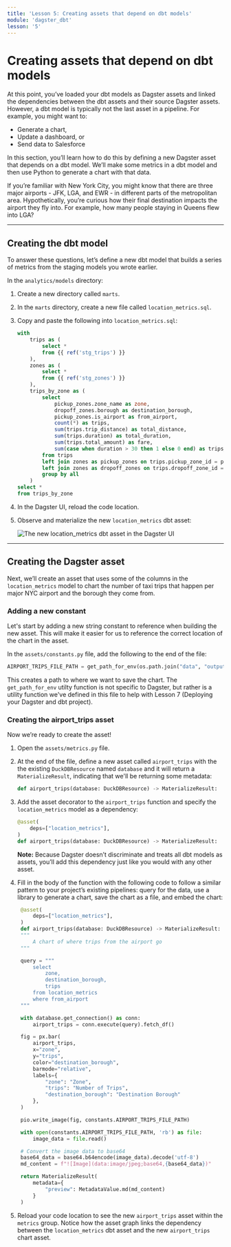 ```yaml
---
title: 'Lesson 5: Creating assets that depend on dbt models'
module: 'dagster_dbt'
lesson: '5'
---
```


# Creating assets that depend on dbt models

At this point, you’ve loaded your dbt models as Dagster assets and linked the dependencies between the dbt assets and their source Dagster assets. However, a dbt model is typically not the last asset in a pipeline. For example, you might want to:

- Generate a chart,
- Update a dashboard, or
- Send data to Salesforce

In this section, you’ll learn how to do this by defining a new Dagster asset that depends on a dbt model. We’ll make some metrics in a dbt model and then use Python to generate a chart with that data.

If you’re familiar with New York City, you might know that there are three major airports - JFK, LGA, and EWR - in different parts of the metropolitan area. Hypothetically, you’re curious how their final destination impacts the airport they fly into. For example, how many people staying in Queens flew into LGA?

---

## Creating the dbt model

To answer these questions, let’s define a new dbt model that builds a series of metrics from the staging models you wrote earlier. 

In the `analytics/models` directory:

1. Create a new directory called `marts`.
2. In the `marts` directory, create a new file called `location_metrics.sql`. 
3. Copy and paste the following into `location_metrics.sql`: 
    
    ```sql
    with
        trips as (
            select *
            from {{ ref('stg_trips') }}
        ),
        zones as (
            select *
            from {{ ref('stg_zones') }}
        ),
        trips_by_zone as (
            select
                pickup_zones.zone_name as zone,
                dropoff_zones.borough as destination_borough,
                pickup_zones.is_airport as from_airport,
                count(*) as trips,
                sum(trips.trip_distance) as total_distance,
                sum(trips.duration) as total_duration,
                sum(trips.total_amount) as fare,
                sum(case when duration > 30 then 1 else 0 end) as trips_over_30_min
            from trips
            left join zones as pickup_zones on trips.pickup_zone_id = pickup_zones.zone_id
            left join zones as dropoff_zones on trips.dropoff_zone_id = dropoff_zones.zone_id
            group by all
        )
    select *
    from trips_by_zone
    ```
    
4. In the Dagster UI, reload the code location. 
5. Observe and materialize the new `location_metrics` dbt asset:

   ![The new location_metrics dbt asset in the Dagster UI](/images/dagster-dbt/lesson-5/new-location-metrics-asset.png)

---

## Creating the Dagster asset

Next, we’ll create an asset that uses some of the columns in the `location_metrics` model to chart the number of taxi trips that happen per major NYC airport and the borough they come from.

### Adding a new constant

Let's start by adding a new string constant to reference when building the new asset. This will make it easier for us to reference the correct location of the chart in the asset.

In the `assets/constants.py` file, add the following to the end of the file:

```python
AIRPORT_TRIPS_FILE_PATH = get_path_for_env(os.path.join("data", "outputs", "airport_trips.png"))
``` 

This creates a path to where we want to save the chart. The `get_path_for_env` utilty function is not specific to Dagster, but rather is a utility function we've defined in this file to help with Lesson 7 (Deploying your Dagster and dbt project).

### Creating the airport_trips asset

Now we’re ready to create the asset!

1. Open the `assets/metrics.py` file.
2. At the end of the file, define a new asset called `airport_trips` with the the existing `DuckDBResource` named `database` and it will return a `MaterializeResult`, indicating that we'll be returning some metadata:
    
    ```python
    def airport_trips(database: DuckDBResource) -> MaterializeResult:
    ```
    
3. Add the asset decorator to the `airport_trips` function and specify the `location_metrics` model as a dependency:
    
    ```python
    @asset(
        deps=["location_metrics"],
    )
    def airport_trips(database: DuckDBResource) -> MaterializeResult:
    ```
    
    **Note:** Because Dagster doesn’t discriminate and treats all dbt models as assets, you’ll add this dependency just like you would with any other asset.
    
4. Fill in the body of the function with the following code to follow a similar pattern to your project’s existing pipelines: query for the data, use a library to generate a chart, save the chart as a file, and embed the chart:
    
   ```python
    @asset(
        deps=["location_metrics"],
    )
    def airport_trips(database: DuckDBResource) -> MaterializeResult:
    """
        A chart of where trips from the airport go
    """

    query = """
        select
            zone,
            destination_borough,
            trips
        from location_metrics
        where from_airport
    """

    with database.get_connection() as conn:
        airport_trips = conn.execute(query).fetch_df()

    fig = px.bar(
        airport_trips,
        x="zone",
        y="trips",
        color="destination_borough",
        barmode="relative",
        labels={
            "zone": "Zone",
            "trips": "Number of Trips",
            "destination_borough": "Destination Borough"
        },
    )

    pio.write_image(fig, constants.AIRPORT_TRIPS_FILE_PATH)

    with open(constants.AIRPORT_TRIPS_FILE_PATH, 'rb') as file:
        image_data = file.read()

    # Convert the image data to base64
    base64_data = base64.b64encode(image_data).decode('utf-8')
    md_content = f"![Image](data:image/jpeg;base64,{base64_data})"

    return MaterializeResult(
        metadata={
            "preview": MetadataValue.md(md_content)
        }
    )
   ```

5. Reload your code location to see the new `airport_trips` asset within the `metrics` group. Notice how the asset graph links the dependency between the `location_metrics` dbt asset and the new `airport_trips` chart asset.